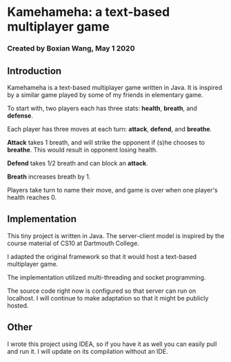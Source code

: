 # Kamehameha: a text-based multiplayer game

### Created by Boxian Wang, May 1 2020

## Introduction

Kamehameha is a text-based multiplayer game written in Java. It is inspired by a similar game
played by some of my friends in elementary game.

To start with, two players each has three stats: **health**, **breath**, and **defense**.

Each player has three moves at each turn: **attack**, **defend**, and **breathe**.

**Attack** takes 1 breath, and will strike the opponent if (s)he chooses to **breathe**. This
would result in opponent losing health.

**Defend** takes 1/2 breath and can block an **attack**.

**Breath** increases breath by 1.

Players take turn to name their move, and game is over when one player's health reaches 0.

## Implementation

This tiny project is written in Java. The server-client model is inspired by the course
material of CS10 at Dartmouth College. 

I adapted the original framework so that it would host a text-based multiplayer game.

The implementation utilized multi-threading and socket programming. 

The source code right now is configured so that server can run on localhost.
I will continue to make adaptation so that it might be publicly hosted.

## Other

I wrote this project using IDEA, so if you have it as well you can easily pull and run it.
I will update on its compilation without an IDE.